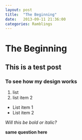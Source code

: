 ```yaml
---
layout: post
title:  "The Beginning"
date:   2013-09-11 21:36:00
categories: Ramblings
---
```


# The Beginning
## This is a test post
### To see how my design works

1. list
2. list item 2

* List item 1
* List item 2

*Will this be bold or italic?*


**same question here**